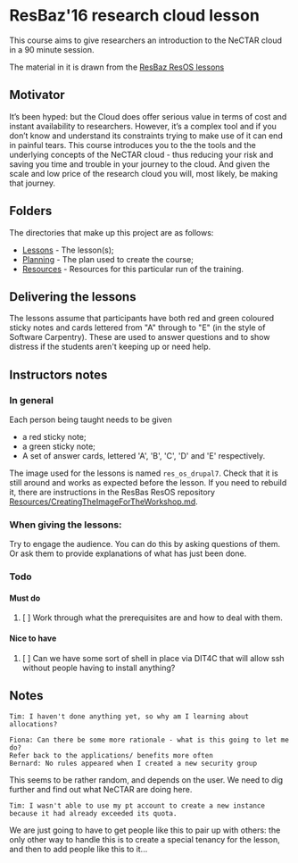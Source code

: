 # ResBaz'16 research cloud lesson

This course aims to give researchers an introduction to the NeCTAR cloud in a 90 minute session.

The material in it is drawn from the [ResBaz ResOS lessons](https://github.com/resbaz/nectar-cloud-lessons) 

## Motivator

It’s been hyped: but the Cloud does offer serious value in terms of cost and instant availability to researchers.
However, it’s a complex tool and if you don’t know and understand its constraints trying to make use of it can end
in painful tears. This course introduces you to the the tools and the underlying concepts of the NeCTAR cloud -
thus reducing your risk and saving you time and trouble in your journey to the cloud. And given the scale and low price 
of the research cloud you will, most likely, be making that journey.

## Folders

The directories that make up this project are as follows:

* [Lessons](Lessons/) - The lesson(s);
* [Planning](Planning/lesson_plan.md) - The plan used to create the course;
* [Resources](Resources/) - Resources for this particular run of the training.

## Delivering the lessons

The lessons assume that participants have both red and green coloured sticky notes and cards lettered from "A" through
to "E" (in the style of Software Carpentry). These are used to answer questions and to show distress if the students
aren't keeping up or need help.

## Instructors notes

### In general

Each person being taught needs to be given 

* a red sticky note;
* a green sticky note;
* A set of answer cards, lettered 'A', 'B', 'C', 'D' and 'E' respectively.

The image used for the lessons is named `res_os_drupal7`. Check that it is still around and works
as expected before the lesson. If you need to rebuild it, there are instructions in the ResBas ResOS repository
[Resources/CreatingTheImageForTheWorkshop.md](https://github.com/resbaz/nectar-cloud-lessons/blob/master/Resources/CreatingTheImageForTheWorkshop.md).

### When giving the lessons:

Try to engage the audience. You can do this by asking questions of them. Or ask them to provide explanations of
what has just been done.

### Todo

#### Must do

1. [ ] Work through what the prerequisites are and how to deal with them.

#### Nice to have

1. [ ] Can we have some sort of shell in place via DIT4C that will allow ssh without people having to install
       anything?

## Notes

    Tim: I haven't done anything yet, so why am I learning about allocations?

    Fiona: Can there be some more rationale - what is this going to let me do? 
    Refer back to the applications/ benefits more often
    Bernard: No rules appeared when I created a new security group
    
This seems to be rather random, and depends on the user. We need to dig further and find out what NeCTAR are doing here.

    Tim: I wasn't able to use my pt account to create a new instance because it had already exceeded its quota.

We are just going to have to get people like this to pair up with others: the only other way to handle this is
to create a special tenancy for the lesson, and then to add people like this to it...

